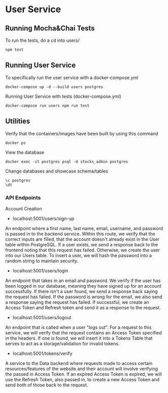 # User Service

## Running Mocha&Chai Tests

To run the tests, do a cd into users/
```
npm test
```

## Running User Service

To specifically run the user service with a docker-compose.yml
```
docker-compose up -d --build users postgres
```

Running User Service with tests (docker-compose.yml)
```
docker-compose run users npm run test
```

## Utilities
Verify that the containers/images have been built by using this command
```
docker ps 
```

View the database
```
docker exec -it postgres psql -U stocks_admin postgres
```

Change databases and showcase schema/tables
```
\c postgres
\dt
```

### API Endpoints

Account Creation

- localhost:5001/users/sign-up

An endpoint where a first name, last name, email, username, and password is passed in to the backend service. Within this route, we verify that the correct inputs are filled, that the account doesn't already exist in the User table within PostgreSQL. If a user exists, we send a response back to the frontend noting that this request has failed. Otherwise, we create the user into our Users table. To insert a user, we will hash the password into a random string to maintain security.

- localhost:5001/users/login

An endpoint that takes in an email and password. We verify if the user has been logged in our database, meaning they have signed up for an account successfully. If there isn't a user found, we send a response back saying the request has failed. If the password is wrong for the email, we also send a response saying the request has failed. If successful, we create an Access Token and Refresh token and send it as a response to the request.

- localhost:5001/users/logout

An endpoint that is called when a user "logs out". For a request to this service, we will verify that the request contains an Access Token specified in the headers. If one is found, we will insert it into a Tokens Table that serves to act as a storage/validation for invalid tokens.

- localhost:5001/tokens/verify

A service to the Data backend where requests made to access certain resources/features of the website and their account will involve verifying the passed in Access Token. If an expired Access Token is expired, we will use the Refresh Token, also passed in, to create a new Access Token and send both of those back to the request.
